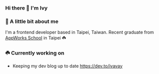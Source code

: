 ### Hi there 👋 I'm Ivy 

### 🌼 A little bit about me 

I'm a frontend developer based in Taipei, Taiwan. Recent graduate from [AppWorks School](https://school.appworks.tw/) in Taipei ☘️


### ☘️ Currently working on
- Keeping my dev blog up to date <https://dev.to/ivavay>



